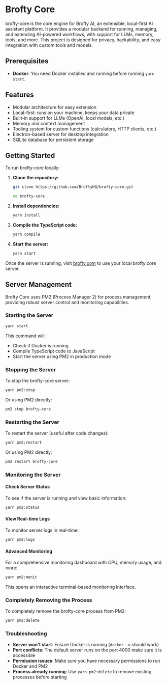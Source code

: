 # Brofty Core

brofty-core is the core engine for Brofty AI, an extensible, local-first AI assistant platform. It provides a modular backend for running, managing, and extending AI-powered workflows, with support for LLMs, memory, tools, and more. This project is designed for privacy, hackability, and easy integration with custom tools and models.

## Prerequisites
- **Docker**: You need Docker installed and running before running `yarn start`.

## Features
- Modular architecture for easy extension
- Local-first: runs on your machine, keeps your data private
- Built-in support for LLMs (OpenAI, local models, etc.)
- Memory and context management
- Tooling system for custom functions (calculators, HTTP clients, etc.)
- Electron-based server for desktop integration
- SQLite database for persistent storage

## Getting Started
To run brofty-core locally:

1. **Clone the repository:**
   ```sh
   git clone https://github.com/BroftyHQ/brofty-core.git
   
   cd brofty-core
   ```
2. **Install dependencies:**
   ```sh
   yarn install
   ```
3. **Compile the TypeScript code:**
   ```sh
   yarn compile
   ```
4. **Start the server:**
   ```sh
   yarn start
   ```

Once the server is running, visit [brofty.com](https://www.brofty.com) to use your local brofty core server.

## Server Management

Brofty Core uses PM2 (Process Manager 2) for process management, providing robust server control and monitoring capabilities.

### Starting the Server

```sh
yarn start
```

This command will:
- Check if Docker is running
- Compile TypeScript code to JavaScript
- Start the server using PM2 in production mode

### Stopping the Server

To stop the brofty-core server:

```sh
yarn pm2:stop
```

Or using PM2 directly:
```sh
pm2 stop brofty-core
```

### Restarting the Server

To restart the server (useful after code changes):

```sh
yarn pm2:restart
```

Or using PM2 directly:
```sh
pm2 restart brofty-core
```

### Monitoring the Server

#### Check Server Status
To see if the server is running and view basic information:

```sh
yarn pm2:status
```

#### View Real-time Logs
To monitor server logs in real-time:

```sh
yarn pm2:logs
```

#### Advanced Monitoring
For a comprehensive monitoring dashboard with CPU, memory usage, and more:

```sh
yarn pm2:monit
```

This opens an interactive terminal-based monitoring interface.

### Completely Removing the Process

To completely remove the brofty-core process from PM2:

```sh
yarn pm2:delete
```


### Troubleshooting

- **Server won't start**: Ensure Docker is running (`docker -v` should work)
- **Port conflicts**: The default server runs on the port 4000 make sure it is accessible
- **Permission issues**: Make sure you have necessary permissions to run Docker and PM2
- **Process already running**: Use `yarn pm2:delete` to remove existing processes before starting
